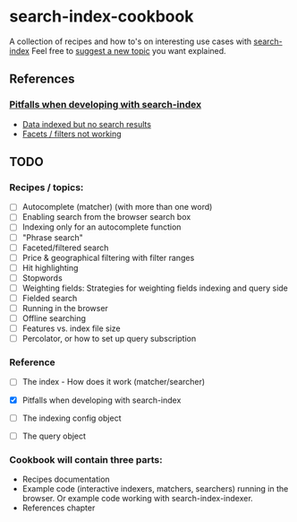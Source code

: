 # search-index-cookbook
A collection of recipes and how to's on interesting use cases with [search-index](https://github.com/fergiemcdowall/search-index)
Feel free to [suggest a new topic](https://github.com/eklem/search-index-cookbook/issues/new) you want explained.

## References

### [Pitfalls when developing with search-index](https://github.com/eklem/search-index-cookbook/blob/master/doc/reference/pitfalls.md#pitfalls-when-developing-with-search-index)

- [Data indexed but no search results](https://github.com/eklem/search-index-cookbook/blob/master/doc/reference/pitfalls.md#data-indexed-but-no-search-results)
- [Facets / filters not working](https://github.com/eklem/search-index-cookbook/blob/master/doc/reference/pitfalls.md#facets--filters-not-working)

## TODO
### Recipes / topics:
- [ ] Autocomplete (matcher) (with more than one word)
- [ ] Enabling search from the browser search box
- [ ] Indexing only for an autocomplete function
- [ ] "Phrase search"
- [ ] Faceted/filtered search
- [ ] Price & geographical filtering with filter ranges
- [ ] Hit highlighting
- [ ] Stopwords
- [ ] Weighting fields: Strategies for weighting fields indexing and query side
- [ ] Fielded search
- [ ] Running in the browser
- [ ] Offline searching
- [ ] Features vs. index file size
- [ ] Percolator, or how to set up query subscription 

### Reference
- [ ] The index - How does it work (matcher/searcher)
- [x] Pitfalls when developing with search-index
- [ ] The indexing config object
- [ ] The query object


### Cookbook will contain three parts:
- Recipes documentation
- Example code (interactive indexers, matchers, searchers) running in the browser. Or example code working with search-index-indexer.
- References chapter

